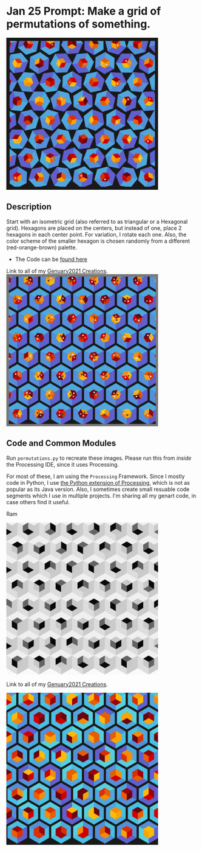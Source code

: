 # Jan 25 Prompt: Make a grid of permutations of something.

<img src="images/keep0.png" width="400">  

## Description

Start with an isometric grid (also referred to as triangular or a Hexagonal grid). Hexagons are placed on the centers,
but instead of one, place 2 hexagons in each center point. For variation, I rotate each one. Also, the color scheme of the smaller hexagon is chosen randomly from a different (red-orange-brown) palette.

- The Code can be [found here](.)


Link to all of my [Genuary2021 Creations](https://ram-n.github.io/Genuary_2021/).
<img src="images/keep3.png" width="400">  




## Code and Common Modules
Run `permutations.py` to recreate these images. Please run this from _inside_ the Processing IDE, since it uses Processing.

For most of these, I am using the `Processing` Framework. Since I mostly code in Python, I use [the Python extension of Processing](https://py.processing.org/reference/), which is not as popular as its Java version. Also, I sometimes create small resuable code segments which I use in multiple projects. I'm sharing all my genart code, in case others find it useful.

Ram

<img src="images/keep2.png" width="400">  

Link to all of my [Genuary2021 Creations](https://ram-n.github.io/Genuary_2021/).


<img src="images/keep1.png" width="400">  
